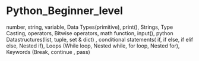 # Python_Beginner_level
number, string, variable, Data Types(primitive), print(), Strings, Type Casting, operators, Bitwise operators, math function, input(), python Datastructures(list, tuple, set
& dict) , conditional statements( if, if else, if elif else, Nested if), Loops (While loop, Nested while, for loop, Nested for), Keywords (Break, continue , pass)
